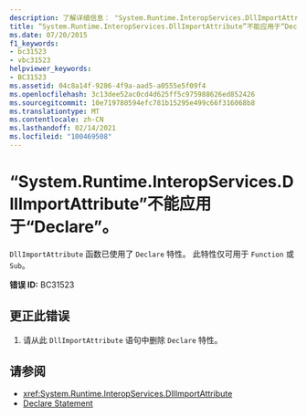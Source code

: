 ```yaml
---
description: 了解详细信息： "System.Runtime.InteropServices.DllImportAttribute" 不能应用于 "Declare"
title: “System.Runtime.InteropServices.DllImportAttribute”不能应用于“Declare”。
ms.date: 07/20/2015
f1_keywords:
- bc31523
- vbc31523
helpviewer_keywords:
- BC31523
ms.assetid: 04c8a14f-9286-4f9a-aad5-a0555e5f09f4
ms.openlocfilehash: 3c13dee52ac0cd4d625ff5c975988626ed852426
ms.sourcegitcommit: 10e719780594efc781b15295e499c66f316068b8
ms.translationtype: MT
ms.contentlocale: zh-CN
ms.lasthandoff: 02/14/2021
ms.locfileid: "100469508"
---
```

# <a name="systemruntimeinteropservicesdllimportattribute-cannot-be-applied-to-a-declare"></a>“System.Runtime.InteropServices.DllImportAttribute”不能应用于“Declare”。

`DllImportAttribute` 函数已使用了 `Declare` 特性。 此特性仅可用于 `Function` 或 `Sub`。  
  
 **错误 ID:** BC31523  
  
## <a name="to-correct-this-error"></a>更正此错误  
  
1. 请从此 `DllImportAttribute` 语句中删除 `Declare` 特性。  
  
## <a name="see-also"></a>请参阅

- <xref:System.Runtime.InteropServices.DllImportAttribute>
- [Declare Statement](../language-reference/statements/declare-statement.md)
